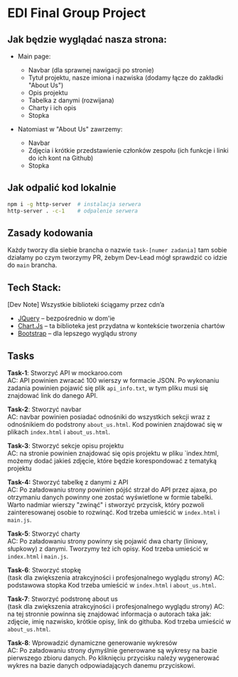 # EDI Final Group Project

## Jak będzie wyglądać nasza strona:

- Main page:
  - Navbar (dla sprawnej nawigacji po stronie)
  - Tytuł projektu, nasze imiona i nazwiska (dodamy łącze do zakładki "About Us")
  - Opis projektu
  - Tabelka z danymi (rozwijana)
  - Charty i ich opis
  - Stopka

- Natomiast w "About Us" zawrzemy:
  - Navbar
  - Zdjęcia i krótkie przedstawienie członków zespołu (ich funkcje i linki do ich kont na Github)
  - Stopka

## Jak odpalić kod lokalnie

```bash
npm i -g http-server  # instalacja serwera
http-server . -c-1    # odpalenie serwera
```

## Zasady kodowania

Każdy tworzy dla siebie brancha o nazwie `task-[numer zadania]` tam sobie działamy po czym tworzymy PR, żebym Dev-Lead mógł sprawdzić co idzie do `main` brancha.

## Tech Stack:

[Dev Note] Wszystkie biblioteki ściągamy przez cdn’a

- [JQuery](https://jquery.com) – bezpośrednio w dom'ie
- [Chart.Js](https://www.chartjs.org) – ta biblioteka jest przydatna w kontekście tworzenia chartów
- [Bootstrap](https://getbootstrap.com) – dla lepszego wyglądu strony

## Tasks

**Task-1**: Stworzyć API w mockaroo.com\
AC: API powinien zwracać 100 wierszy w formacie JSON. Po wykonaniu zadania powinien pojawić się plik `api_info.txt`, w tym pliku musi się znajdować link do danego API. 

**Task-2**: Stworzyć navbar\
AC: navbar powinien posiadać odnośniki do wszystkich sekcji wraz z odnośnikiem do podstrony `about_us.html`. Kod powinien znajdować się w plikach `index.html` i `about_us.html`.

**Task-3**: Stworzyć sekcje opisu projektu\
AC: na stronie powinien znajdować się opis projektu w pliku `index.html, możemy dodać jakieś zdjęcie, które będzie korespondować z tematyką projektu

**Task-4:** Stworzyć tabelkę z danymi z API\
AC: Po załadowaniu strony powinien pójść strzał do API przez ajaxa, po otrzymaniu danych powinny one zostać wyświetlone w formie tabelki. Warto nadmiar wierszy "zwinąć" i stworzyć przycisk, który pozwoli zainteresowanej osobie to rozwinąć. Kod trzeba umieścić w `index.html` i `main.js`.

**Task-5**: Stworzyć charty\
AC: Po załadowaniu strony powinny się pojawić dwa charty (liniowy, słupkowy) z danymi. Tworzymy też ich opisy. Kod trzeba umieścić w `index.html` i `main.js`.

**Task-6**: Stworzyć stopkę\
(task dla zwiększenia atrakcyjności i profesjonalnego wyglądu strony)
AC: podstawowa stopka Kod trzeba umieścić w `index.html` i `about_us.html`.

**Task-7**: Stworzyć podstronę about us\
(task dla zwiększenia atrakcyjności i profesjonalnego wyglądu strony)
AC: na tej stronnie powinna się znajdować informacja o autorach taka jak: zdjęcie, imię nazwisko, krótkie opisy, link do githuba. Kod trzeba umieścić w `about_us.html`.

**Task-8**: Wprowadzić dynamiczne generowanie wykresów\
AC: Po załadowaniu strony dymyślnie generowane są wykresy na bazie pierwszego zbioru danych. Po kliknięciu przycisku należy wygenerować wykres na bazie danych odpowiadających danemu przyciskowi.


